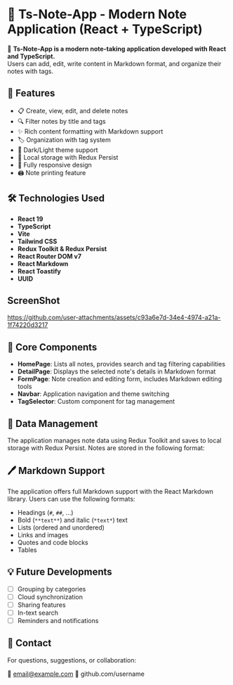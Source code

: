 # 📝 Ts-Note-App - Modern Note Application (React + TypeScript)

🔗 **Ts-Note-App is a modern note-taking application developed with React and TypeScript.**  
Users can add, edit, write content in Markdown format, and organize their notes with tags.

## 🚀 Features

- 📋 Create, view, edit, and delete notes
- 🔍 Filter notes by title and tags
- ✨ Rich content formatting with Markdown support
- 🏷️ Organization with tag system
- 🌙 Dark/Light theme support
- 💾 Local storage with Redux Persist
- 📱 Fully responsive design
- 🖨️ Note printing feature

## 🛠️ Technologies Used

- **React 19**
- **TypeScript**
- **Vite**
- **Tailwind CSS**
- **Redux Toolkit & Redux Persist**
- **React Router DOM v7**
- **React Markdown**
- **React Toastify**
- **UUID**

## ScreenShot



https://github.com/user-attachments/assets/c93a6e7d-34e4-4974-a21a-1f74220d3217



## 🧩 Core Components

- **HomePage**: Lists all notes, provides search and tag filtering capabilities
- **DetailPage**: Displays the selected note's details in Markdown format
- **FormPage**: Note creation and editing form, includes Markdown editing tools
- **Navbar**: Application navigation and theme switching
- **TagSelector**: Custom component for tag management

## 🔄 Data Management

The application manages note data using Redux Toolkit and saves to local storage with Redux Persist. Notes are stored in the following format:

## 🖊️ Markdown Support

The application offers full Markdown support with the React Markdown library. Users can use the following formats:

- Headings (`#`, `##`, ...)
- Bold (`**text**`) and italic (`*text*`) text
- Lists (ordered and unordered)
- Links and images
- Quotes and code blocks
- Tables

## 💡 Future Developments

- [ ] Grouping by categories
- [ ] Cloud synchronization
- [ ] Sharing features
- [ ] In-text search
- [ ] Reminders and notifications

## 📧 Contact

For questions, suggestions, or collaboration:

📧 email@example.com
🐙 github.com/username
